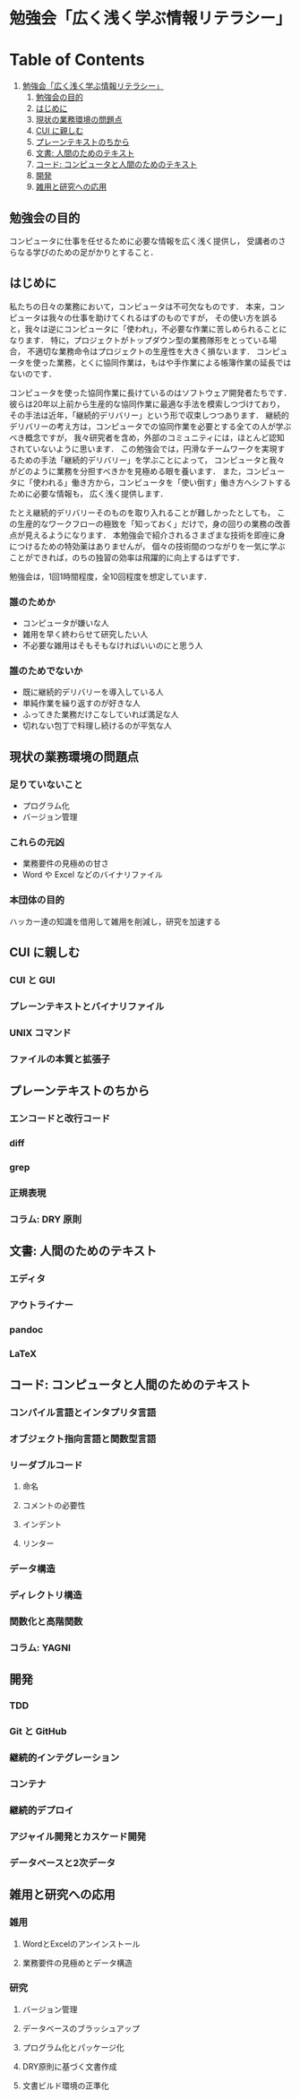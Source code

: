 <!-- This file is generated from README.org -->


# 勉強会「広く浅く学ぶ情報リテラシー」


# Table of Contents

1.  [勉強会「広く浅く学ぶ情報リテラシー」](#org14ebffd)
    1.  [勉強会の目的](#orgbbc080a)
    2.  [はじめに](#org9ad1b44)
    3.  [現状の業務環境の問題点](#orgbc9f724)
    4.  [CUI に親しむ](#org7de6749)
    5.  [プレーンテキストのちから](#org780646a)
    6.  [文書: 人間のためのテキスト](#org5167635)
    7.  [コード: コンピュータと人間のためのテキスト](#org848cc37)
    8.  [開発](#org8bdcb5a)
    9.  [雑用と研究への応用](#org6095afa)


<a id="orgbbc080a"></a>

## 勉強会の目的

コンピュータに仕事を任せるために必要な情報を広く浅く提供し，
受講者のさらなる学びのための足がかりとすること．


<a id="org9ad1b44"></a>

## はじめに

私たちの日々の業務において，コンピュータは不可欠なものです．
本来，コンピュータは我々の仕事を助けてくれるはずのものですが，
その使い方を誤ると，我々は逆にコンピュータに「使われ」，不必要な作業に苦しめられることになります．
特に，プロジェクトがトップダウン型の業務隊形をとっている場合，
不適切な業務命令はプロジェクトの生産性を大きく損ないます．
コンピュータを使った業務，とくに協同作業は，もはや手作業による帳簿作業の延長ではないのです．

コンピュータを使った協同作業に長けているのはソフトウェア開発者たちです．
彼らは20年以上前から生産的な協同作業に最適な手法を模索しつづけており，
その手法は近年，「継続的デリバリー」という形で収束しつつあります．
継続的デリバリーの考え方は，コンピュータでの協同作業を必要とする全ての人が学ぶべき概念ですが，
我々研究者を含め，外部のコミュニティには，ほとんど認知されていないように思います．
この勉強会では，円滑なチームワークを実現するための手法「継続的デリバリー」を学ぶことによって，
コンピュータと我々がどのように業務を分担すべきかを見極める眼を養います．
また，コンピュータに「使われる」働き方から，コンピュータを「使い倒す」働き方へシフトするために必要な情報も，
広く浅く提供します．

たとえ継続的デリバリーそのものを取り入れることが難しかったとしても，
この生産的なワークフローの極致を「知っておく」だけで，身の回りの業務の改善点が見えるようになります．
本勉強会で紹介されるさまざまな技術を即座に身につけるための特効薬はありませんが，
個々の技術間のつながりを一気に学ぶことができれば，のちの独習の効率は飛躍的に向上するはずです．

勉強会は，1回1時間程度，全10回程度を想定しています．


### 誰のためか

-   コンピュータが嫌いな人
-   雑用を早く終わらせて研究したい人
-   不必要な雑用はそもそもなければいいのにと思う人


### 誰のためでないか

-   既に継続的デリバリーを導入している人
-   単純作業を繰り返すのが好きな人
-   ふってきた業務だけこなしていれば満足な人
-   切れない包丁で料理し続けるのが平気な人


<a id="orgbc9f724"></a>

## 現状の業務環境の問題点


### 足りていないこと

-   プログラム化
-   バージョン管理


### これらの元凶

-   業務要件の見極めの甘さ
-   Word や Excel などのバイナリファイル


### 本団体の目的

ハッカー達の知識を借用して雑用を削減し，研究を加速する


<a id="org7de6749"></a>

## CUI に親しむ


### CUI と GUI


### プレーンテキストとバイナリファイル


### UNIX コマンド


### ファイルの本質と拡張子


<a id="org780646a"></a>

## プレーンテキストのちから


### エンコードと改行コード


### diff


### grep


### 正規表現


### コラム: DRY 原則


<a id="org5167635"></a>

## 文書: 人間のためのテキスト


### エディタ


### アウトライナー


### pandoc


### LaTeX


<a id="org848cc37"></a>

## コード: コンピュータと人間のためのテキスト


### コンパイル言語とインタプリタ言語


### オブジェクト指向言語と関数型言語


### リーダブルコード

1.  命名

2.  コメントの必要性

3.  インデント

4.  リンター


### データ構造


### ディレクトリ構造


### 関数化と高階関数


### コラム: YAGNI


<a id="org8bdcb5a"></a>

## 開発


### TDD


### Git と GitHub


### 継続的インテグレーション


### コンテナ


### 継続的デプロイ


### アジャイル開発とカスケード開発


### データベースと2次データ


<a id="org6095afa"></a>

## 雑用と研究への応用


### 雑用

1.  WordとExcelのアンインストール

2.  業務要件の見極めとデータ構造


### 研究

1.  バージョン管理

2.  データベースのブラッシュアップ

3.  プログラム化とパッケージ化

4.  DRY原則に基づく文書作成

5.  文書ビルド環境の正準化

